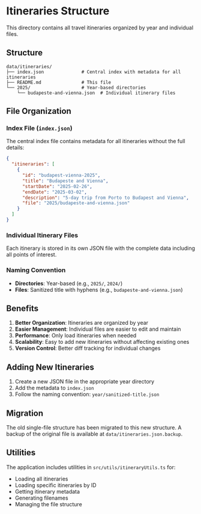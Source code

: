 # Itineraries Structure

This directory contains all travel itineraries organized by year and individual files.

## Structure

```
data/itineraries/
├── index.json              # Central index with metadata for all itineraries
├── README.md               # This file
└── 2025/                   # Year-based directories
    └── budapeste-and-vienna.json  # Individual itinerary files
```

## File Organization

### Index File (`index.json`)

The central index file contains metadata for all itineraries without the full details:

```json
{
  "itineraries": [
    {
      "id": "budapest-vienna-2025",
      "title": "Budapeste and Vienna",
      "startDate": "2025-02-26",
      "endDate": "2025-03-02",
      "description": "5-day trip from Porto to Budapest and Vienna",
      "file": "2025/budapeste-and-vienna.json"
    }
  ]
}
```

### Individual Itinerary Files

Each itinerary is stored in its own JSON file with the complete data including all points of interest.

### Naming Convention

- **Directories**: Year-based (e.g., `2025/`, `2024/`)
- **Files**: Sanitized title with hyphens (e.g., `budapeste-and-vienna.json`)

## Benefits

1. **Better Organization**: Itineraries are organized by year
2. **Easier Management**: Individual files are easier to edit and maintain
3. **Performance**: Only load itineraries when needed
4. **Scalability**: Easy to add new itineraries without affecting existing ones
5. **Version Control**: Better diff tracking for individual changes

## Adding New Itineraries

1. Create a new JSON file in the appropriate year directory
2. Add the metadata to `index.json`
3. Follow the naming convention: `year/sanitized-title.json`

## Migration

The old single-file structure has been migrated to this new structure. A backup of the original file is available at `data/itineraries.json.backup`.

## Utilities

The application includes utilities in `src/utils/itineraryUtils.ts` for:

- Loading all itineraries
- Loading specific itineraries by ID
- Getting itinerary metadata
- Generating filenames
- Managing the file structure
